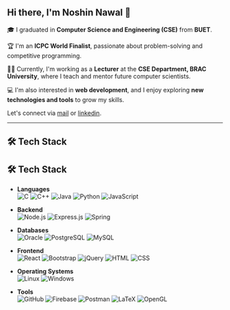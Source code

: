 ## Hi there, I'm Noshin Nawal 👋

🎓 I graduated in **Computer Science and Engineering (CSE)** from **BUET**.

🏆 I'm an **ICPC World Finalist**, passionate about problem-solving and competitive programming.

👩‍🏫 Currently, I'm working as a **Lecturer** at the **CSE Department, BRAC University**, where I teach and mentor future computer scientists.

💻 I'm also interested in **web development**, and I enjoy exploring **new technologies and tools** to grow my skills.

Let's connect via [mail](mailto:your.email@example.com) or [linkedin](https://www.linkedin.com/in/nawal03/).

---

## 🛠️ Tech Stack

## 🛠️ Tech Stack

- **Languages**  
  ![C](https://img.shields.io/badge/C-00599C?style=flat&logo=c&logoColor=white)
  ![C++](https://img.shields.io/badge/C++-00599C?style=flat&logo=c%2b%2b&logoColor=white)
  ![Java](https://img.shields.io/badge/Java-007396?style=flat&logo=java&logoColor=white)
  ![Python](https://img.shields.io/badge/Python-3776AB?style=flat&logo=python&logoColor=white)
  ![JavaScript](https://img.shields.io/badge/JavaScript-F7DF1E?style=flat&logo=javascript&logoColor=black)

- **Backend**  
  ![Node.js](https://img.shields.io/badge/Node.js-339933?style=flat&logo=node.js&logoColor=white)
  ![Express.js](https://img.shields.io/badge/Express.js-000000?style=flat&logo=express&logoColor=white)
  ![Spring](https://img.shields.io/badge/Spring-6DB33F?style=flat&logo=spring&logoColor=white)

- **Databases**  
  ![Oracle](https://img.shields.io/badge/Oracle-F80000?style=flat&logo=oracle&logoColor=white)
  ![PostgreSQL](https://img.shields.io/badge/PostgreSQL-4169E1?style=flat&logo=postgresql&logoColor=white)
  ![MySQL](https://img.shields.io/badge/MySQL-4479A1?style=flat&logo=mysql&logoColor=white)

- **Frontend**  
  ![React](https://img.shields.io/badge/React-20232A?style=flat&logo=react&logoColor=61DAFB)
  ![Bootstrap](https://img.shields.io/badge/Bootstrap-563D7C?style=flat&logo=bootstrap&logoColor=white)
  ![jQuery](https://img.shields.io/badge/jQuery-0769AD?style=flat&logo=jquery&logoColor=white)
  ![HTML](https://img.shields.io/badge/HTML5-E34F26?style=flat&logo=html5&logoColor=white)
  ![CSS](https://img.shields.io/badge/CSS3-1572B6?style=flat&logo=css3&logoColor=white)

- **Operating Systems**  
  ![Linux](https://img.shields.io/badge/Linux-FCC624?style=flat&logo=linux&logoColor=black)
  ![Windows](https://img.shields.io/badge/Windows-0078D6?style=flat&logo=windows&logoColor=white)

- **Tools**  
  ![GitHub](https://img.shields.io/badge/GitHub-100000?style=flat&logo=github&logoColor=white)
  ![Firebase](https://img.shields.io/badge/Firebase-FFCA28?style=flat&logo=firebase&logoColor=black)
  ![Postman](https://img.shields.io/badge/Postman-FF6C37?style=flat&logo=postman&logoColor=white)
  ![LaTeX](https://img.shields.io/badge/LaTeX-008080?style=flat&logo=latex&logoColor=white)
  ![OpenGL](https://img.shields.io/badge/OpenGL-5586A4?style=flat&logo=opengl&logoColor=white)








